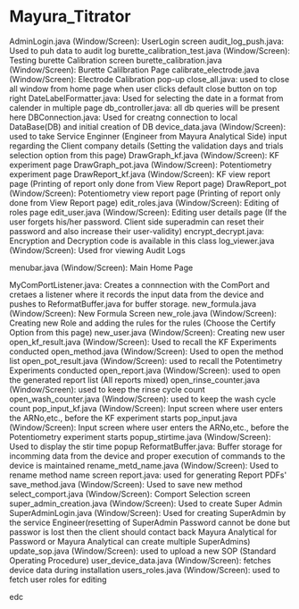 # Mayura_Titrator

AdminLogin.java (Window/Screen): UserLogin screen
audit_log_push.java: Used to puh data to audit log
burette_calibration_test.java (Window/Screen): Testing burette Calibration screen
burette_calibration.java (Window/Screen): Burette Calilbration Page
calibrate_electrode.java (Window/Screen): Electrode Calibration pop-up
close_all.java: used to close all window from home page when user clicks default close button on top right 
DateLabelFormatter.java: Used for selecting the date in a format from calender in multiple page
db_controller.java: all db queries will be present here
DBConnection.java: Used for creatng connection to local DataBase(DB) and initial creation of DB
device_data.java (Window/Screen): used to take Service Enginner (Engineer from Mayura Analytical Side) input regarding the Client company details (Setting the validation days and trials selection option from this page)
DrawGraph_kf.java (Window/Screen): KF experiment page
DrawGraph_pot.java (Window/Screen): Potentiometry experiment page
DrawReport_kf.java (Window/Screen): KF view report page (Printing of report only done from View Report page)
DrawReport_pot (Window/Screen): Potentiometry view report page (Printing of report only done from View Report page)
edit_roles.java (Window/Screen): Editing of roles page
edit_user.java (Window/Screen): Editing user details page (If the user forgets his/her password. Client side superadmin can reset their password and also increase their user-validity)
encrypt_decrypt.java: Encryption and Decryption code is available in this class
log_viewer.java (Window/Screen): Used fror viewing Audit Logs

menubar.java (Window/Screen): Main Home Page

MyComPortListener.java: Creates a connnection with the ComPort and cretaes a listener where it records the input data from the device and pushes to ReformatBuffer.java for buffer storage.
new_formula.java (Window/Screen): New Formula Screen
new_role.java (Window/Screen): Creating new Role and adding the rules for the rules (Choose the Certify Option from this page)
new_user.java (Window/Screen): Creating new user
open_kf_result.java (Window/Screen): Used to recall the KF Experiments conducted
open_method.java (Window/Screen): Used to open the method list
open_pot_result.java (Window/Screen): used to recall the Potentimetry Experiments conducted
open_report.java (Window/Screen): used to open the generated report list (All reports mixed)
open_rinse_counter.java (Window/Screen): used to keep the rinse cycle count
open_wash_counter.java (Window/Screen): used to keep the wash cycle count
pop_input_kf.java (Window/Screen): Input screen where user enters the ARNo,etc., before the KF experiment starts
pop_input.java (Window/Screen): Input screen where user enters the ARNo,etc., before the Potentiometry experiment starts
popup_stirtime.java (Window/Screen): Used to display the stir time popup
ReformatBuffer.java: Buffer storage for incomming data from the device and proper execution of commands to the device is maintained
rename_metd_name.java (Window/Screen): Used to rename method name screen
report.java: used for generating Report PDFs'
save_method.java (Window/Screen): Used to save new method
select_comport.java (Window/Screen): Comport Selection screen
super_admin_creation.java (Window/Screen): Used to create Super Admin
SuperAdminLogin.java (Window/Screen): Used for creating SuperAdmin by the service Engineer(resetting of SuperAdmin Password cannot be done but passwor is lost then the client should contact back Mayura Analytical for Password or Mayura Analytical can create multiple SuperAdmins)
update_sop.java (Window/Screen): used to upload a new SOP (Standard Operating Procedure)
user_device_data.java (Window/Screen): fetches device data during installation
users_roles.java (Window/Screen): used to fetch user roles for editing

edc

